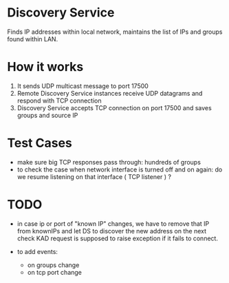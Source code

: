 Discovery Service
=================

Finds IP addresses within local network, maintains the list of IPs and groups 
found within LAN.


How it works
============

1. It sends UDP multicast message to port 17500
2. Remote Discovery Service instances receive UDP datagrams and respond with TCP connection
3. Discovery Service accepts TCP connection on port 17500 and saves groups and source IP


Test Cases
==========

* make sure big TCP responses pass through: hundreds of groups
* to check the case when network interface is turned off and on again:
  do we resume listening on that interface ( TCP listener ) ?


TODO
====

* in case ip or port of "known IP" changes, we have to remove that IP 
  from knownIPs and let DS to discover the new address on the next check
  KAD request is supposed to raise exception if it fails to connect.

* to add events:
    - on groups change
    - on tcp port change

